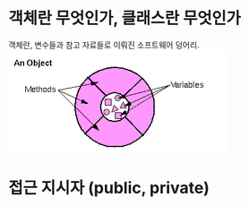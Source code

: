 # 객체란 무엇인가, 클래스란 무엇인가
객체란, 변수들과 참고 자료들로 이뤄진 소프트웨어 덩어리.
![Object](/img/object.png)
# 접근 지시자 (public, private)